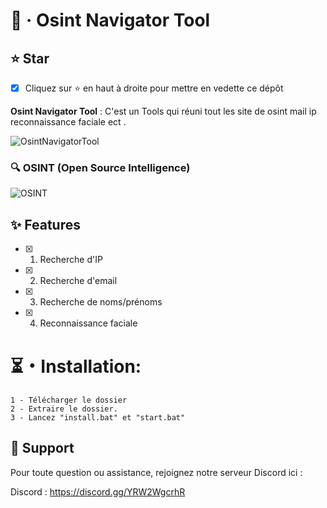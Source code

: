 # 🚀 · Osint Navigator Tool

## **⭐ Star**

- [x] Cliquez sur ⭐ en haut à droite pour mettre en vedette ce dépôt

**Osint Navigator Tool** : C'est un Tools qui réuni tout les site de osint mail ip reconnaissance faciale ect .

![OsintNavigatorTool](https://media.discordapp.net/attachments/1263924985626497024/1264350849891700747/image.png?ex=669d8dfd&is=669c3c7d&hm=18ed86df78a12a479252338b7c5e2e1b996edc7edeb4218fcf5e04176dc5d8d5&=&format=webp&quality=lossless)

### **🔍 OSINT (Open Source Intelligence)**

![OSINT](https://media.discordapp.net/attachments/1263924985626497024/1263941541114937344/1dC6yYmAkwVq2UeF8HngSVw.png?ex=669c10ca&is=669abf4a&hm=39a261c1a215a6fdbc79b8e2e37b426a9f675434713ddc5caff39b05fb781080&=&format=webp&quality=lossless&width=550&height=310)

## **✨ Features**

- [x] 1. Recherche d'IP
- [x] 2. Recherche d'email
- [x] 3. Recherche de noms/prénoms
- [x] 4. Reconnaissance faciale

<h1>⏳・Installation:</h1>
  
```
1 - Télécharger le dossier
2 - Extraire le dossier.
3 - Lancez "install.bat" et "start.bat"
```
</p>

## **:speech_balloon: Support**

Pour toute question ou assistance, rejoignez notre serveur Discord ici :

Discord : https://discord.gg/YRW2WgcrhR
